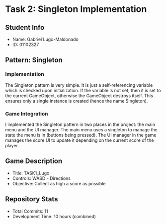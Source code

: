 # Task 2: Singleton Implementation

## Student Info

- Name: Gabriel Lugo-Maldonado
- ID: 01102327

## Pattern: Singleton

### Implementation

The Singleton pattern is very simple. It is just a self-referencing variable which is checked upon
initialization. If the variable is not set, then it is set to the current GameObject, otherwise the
GameObject destroys itself. This ensures only a single instance is created (hence the name Singleton).

### Game Integration

I implemented the Singleton pattern in two places in the project: the main menu and the UI manager.
The main menu uses a singleton to manage the state the menu is in (buttons being pressed).
The UI manager in the game manages the score UI to update it depending on the current score of the player.

## Game Description

- Title: TASK1_Lugo
- Controls: WASD - Directions
- Objective: Collect as high a score as possible

## Repository Stats

- Total Commits: 11
- Development Time: 10 hours (combined)
